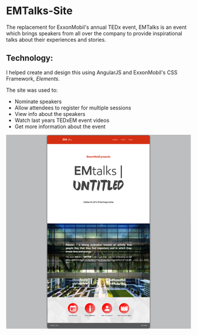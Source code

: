 # EMTalks-Site
The replacement for ExxonMobil's annual TEDx event, EMTalks is an event which brings speakers from all over the company to provide inspirational talks about their experiences and stories.   

Technology: 
------
I helped create and design this using AngularJS and ExxonMobil's CSS Framework, *Elements*.   


The site was used to:
* Nominate speakers
* Allow attendees to register for multiple sessions
* View info about the speakers
* Watch last years TEDxEM event videos
* Get more information about the event

![Alt text](https://raw.githubusercontent.com/louisiaegerv/EMTalks-Site/master/img/emtalksSite.jpg "EMTalks Site")
